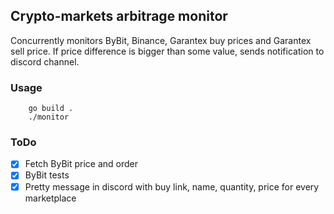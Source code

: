 ## Crypto-markets arbitrage monitor

Concurrently monitors ByBit, Binance, Garantex buy prices and Garantex sell price. If price difference is bigger than some value, sends notification to discord channel.

### Usage
```
    go build .
    ./monitor
```

### ToDo

 - [x] Fetch ByBit price and order
 - [x] ByBit tests
 - [x] Pretty message in discord with buy link, name, quantity, price for every marketplace 
